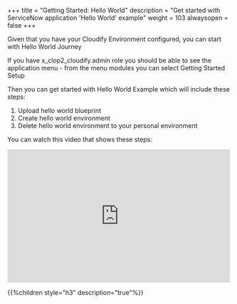+++
title = "Getting Started: Hello World"
description = "Get started with ServiceNow application 'Hello World' example"
weight = 103
alwaysopen = false
+++

Given that you have your Cloudify Environment configured, you can start with Hello World Journey

If you have x_clop2_cloudify.admin role you should be able to see the application menu - from the menu modules you can select Getting Started Setup

Then you can get started with Hello World Example which will include these steps:

1. Upload hello world blueprint
2. Create hello world environment
3. Delete hello world environment to your personal environment

You can watch this video that shows these steps:

<iframe src="https://player.vimeo.com/video/664370294" width="500" height="300" frameborder="0" allow="autoplay; fullscreen" allowfullscreen></iframe>


{{%children style="h3" description="true"%}}
